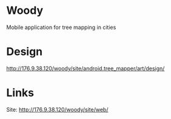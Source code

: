 # Woody
Mobile application for tree mapping in cities

# Design
http://176.9.38.120/woody/site/android.tree_mapper/art/design/

# Links
Site: http://176.9.38.120/woody/site/web/

